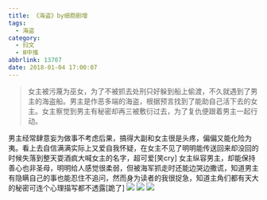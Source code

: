```yaml
---
title: 《海盗》by细胞剧增
tags:
  - 海盗
category:
  - 扫文
  - Ⅲ中推
abbrlink: 13707
date: 2018-01-04 17:00:07
---
```

<meta name="referrer" content="no-referrer" />

> 女主被污蔑为巫女，为了不被抓去处刑只好躲到船上偷渡，不久就遇到了男主的海盗船。男主是作恶多端的海盗，根据预言找到了能助自己活下去的女主。女主察觉到男主有秘密却再三被敷衍过去，为了复仇便跟着男主一起行动。

<!-- more -->

男主经常肆意妄为做事不考虑后果，搞得大副和女主很是头疼，偏偏又能化险为夷。看上去自信满满实际上又爱自我怀疑，在女主不见了明明能传送回来却没回的时候失落到整天耍酒疯大喊女主的名字，超可爱[笑cry]
女主纵容男主，却能保持善心也非圣母，明明给人感觉很柔弱，但被海军抓走时还能边哭边撒谎，知道男主有隐瞒自己的事也能忍住不追问，然而身为读者的我很捉急，知道主角们都有天大的秘密可连个心理描写都不透露[跪了]
![](https://wx2.sinaimg.cn/mw690/0069kFhhgy1fn4fd7g65gj30yi1pcqv5.jpg)
![](https://wx2.sinaimg.cn/mw690/0069kFhhgy1fn4fd9hpijj30yi1pcnpd.jpg)
![](https://wx4.sinaimg.cn/mw690/0069kFhhgy1fn4fdbn96yj30yi1pcnpd.jpg)